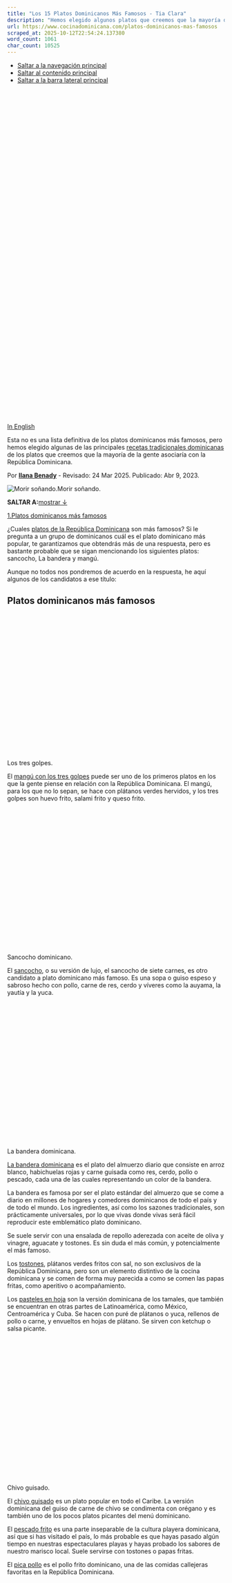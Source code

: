 ```yaml
---
title: "Los 15 Platos Dominicanos Más Famosos - Tia Clara"
description: "Hemos elegido algunos platos que creemos que la mayoría de la gente asociaría con la República Dominicana y que son más famosos."
url: https://www.cocinadominicana.com/platos-dominicanos-mas-famosos
scraped_at: 2025-10-12T22:54:24.137380
word_count: 1061
char_count: 10525
---
```


- [Saltar a la navegación principal](https://www.cocinadominicana.com/platos-dominicanos-mas-famosos#genesis-nav-primary)
- [Saltar al contenido principal](https://www.cocinadominicana.com/platos-dominicanos-mas-famosos#genesis-content)
- [Saltar a la barra lateral principal](https://www.cocinadominicana.com/platos-dominicanos-mas-famosos#genesis-sidebar-primary)

![Los 15 platos dominicanos más famosos.](data:image/svg+xml,%3Csvg%20xmlns='http://www.w3.org/2000/svg'%20viewBox='0%200%201000%201500'%3E%3C/svg%3E)

[In English](https://www.dominicancooking.com/famous-dominican-dishes)

Esta no es una lista definitiva de los platos dominicanos más famosos, pero hemos elegido algunas de las principales [recetas tradicionales dominicanas](https://www.cocinadominicana.com/indice-recetas) de los platos que creemos que la mayoría de la gente asociaría con la República Dominicana.

Por **[Ilana Benady](https://www.cocinadominicana.com/ilana-benady)** \- Revisado: 24 Mar 2025. Publicado: Abr 9, 2023.

![Morir soñando.](https://www.cocinadominicana.com/wp-content/uploads/2011/01/morir-sonando-061-scaled.jpg)Morir soñando.

**SALTAR A:**[mostrar ↓](https://www.cocinadominicana.com/platos-dominicanos-mas-famosos#)

[1.Platos dominicanos más famosos](https://www.cocinadominicana.com/platos-dominicanos-mas-famosos#platos-dominicanos-mas-famosos)

¿Cuales [platos de la República Dominicana](https://www.cocinadominicana.com/platos-comida-dominicana) son más famosos? Si le pregunta a un grupo de dominicanos cuál es el plato dominicano más popular, te garantizamos que obtendrás más de una respuesta, pero es bastante probable que se sigan mencionando los siguientes platos: sancocho, La bandera y mangú.

Aunque no todos nos pondremos de acuerdo en la respuesta, he aquí algunos de los candidatos a ese título:

## Platos dominicanos más famosos

![Los tres golpes.](data:image/svg+xml,%3Csvg%20xmlns='http://www.w3.org/2000/svg'%20viewBox='0%200%201800%201201'%3E%3C/svg%3E)Los tres golpes.

El [mangú con los tres golpes](https://www.cocinadominicana.com/mangu) puede ser uno de los primeros platos en los que la gente piense en relación con la República Dominicana. El mangú, para los que no lo sepan, se hace con plátanos verdes hervidos, y los tres golpes son huevo frito, salami frito y queso frito.

![Sancocho dominicano.](data:image/svg+xml,%3Csvg%20xmlns='http://www.w3.org/2000/svg'%20viewBox='0%200%201800%201200'%3E%3C/svg%3E)Sancocho dominicano.

El [sancocho](https://www.cocinadominicana.com/sancocho), o su versión de lujo, el sancocho de siete carnes, es otro candidato a plato dominicano más famoso. Es una sopa o guiso espeso y sabroso hecho con pollo, carne de res, cerdo y víveres como la auyama, la yautía y la yuca.

![La bandera dominicana.](data:image/svg+xml,%3Csvg%20xmlns='http://www.w3.org/2000/svg'%20viewBox='0%200%201798%201200'%3E%3C/svg%3E)La bandera dominicana.

[La bandera dominicana](https://www.cocinadominicana.com/bandera-dominicana-almuerzo) es el plato del almuerzo diario que consiste en arroz blanco, habichuelas rojas y carne guisada como res, cerdo, pollo o pescado, cada una de las cuales representando un color de la bandera.

La bandera es famosa por ser el plato estándar del almuerzo que se come a diario en millones de hogares y comedores dominicanos de todo el país y de todo el mundo. Los ingredientes, así como los sazones tradicionales, son prácticamente universales, por lo que vivas donde vivas será fácil reproducir este emblemático plato dominicano.

Se suele servir con una ensalada de repollo aderezada con aceite de oliva y vinagre, aguacate y tostones. Es sin duda el más común, y potencialmente el más famoso.

Los [tostones](https://www.cocinadominicana.com/tostones), plátanos verdes fritos con sal, no son exclusivos de la República Dominicana, pero son un elemento distintivo de la cocina dominicana y se comen de forma muy parecida a como se comen las papas fritas, como aperitivo o acompañamiento.

Los [pasteles en hoja](https://www.cocinadominicana.com/pasteles-en-hoja) son la versión dominicana de los tamales, que también se encuentran en otras partes de Latinoamérica, como México, Centroamérica y Cuba. Se hacen con puré de plátanos o yuca, rellenos de pollo o carne, y envueltos en hojas de plátano. Se sirven con ketchup o salsa picante.

![Chivo guisado.](data:image/svg+xml,%3Csvg%20xmlns='http://www.w3.org/2000/svg'%20viewBox='0%200%201800%201201'%3E%3C/svg%3E)Chivo guisado.

El [chivo guisado](https://www.cocinadominicana.com/chivo-guisado-picante) es un plato popular en todo el Caribe. La versión dominicana del guiso de carne de chivo se condimenta con orégano y es también uno de los pocos platos picantes del menú dominicano.

El [pescado frito](https://www.cocinadominicana.com/pescado-frito) es una parte inseparable de la cultura playera dominicana, así que si has visitado el país, lo más probable es que hayas pasado algún tiempo en nuestras espectaculares playas y hayas probado los sabores de nuestro marisco local. Suele servirse con tostones o papas fritas.

El [pica pollo](https://www.cocinadominicana.com/pica-pollo) es el pollo frito dominicano, una de las comidas callejeras favoritas en la República Dominicana.

![Chimichurri (chimi) dominicano.](data:image/svg+xml,%3Csvg%20xmlns='http://www.w3.org/2000/svg'%20viewBox='0%200%201800%201201'%3E%3C/svg%3E)Chimichurri (chimi) dominicano.

El [chimichurri](https://www.cocinadominicana.com/chimichurri-dominicano-chimi-receta) es otra comida callejera muy común, pero a diferencia de su tocayo argentino, no es una salsa, sino una sabrosa hamburguesa con repollo rallado, tomate picado, cebolla morada, ketchup y mayonesa que se vende tradicionalmente en los puestos callejeros.

El [pescado con coco](https://www.cocinadominicana.com/pescado-con-coco) es un delicioso plato que se ofrece a todos los que visitan Samaná, pero también es popular en el resto del país. La salsa se hace con leche de coco, ajo, pimientos rojos o ajíes verdes y semillas de bija o achiote.

Las [habichuelas con dulce](https://www.cocinadominicana.com/habichuelas-con-dulce) son un postre inusual y típicamente dominicano con pasas y especias como la nuez moscada, el clavo dulce y la canela, que se sirve tradicionalmente durante la Cuaresma y la Semana Santa. Los extranjeros pueden encontrar la idea de comer habichuelas dulces algo extraña, pero nosotros, con muy pocas excepciones, apreciamos este plato tradicional.

![Bizcocho dominicano.](data:image/svg+xml,%3Csvg%20xmlns='http://www.w3.org/2000/svg'%20viewBox='0%200%201800%201200'%3E%3C/svg%3E)Bizcocho dominicano.

El [bizcocho dominicano](https://www.cocinadominicana.com/bizcocho-pastel-dominicano) es el pastel de cumpleaños por excelencia. Tanto fuera de la República Dominicana como dentro del país, esta receta es muy aclamada como uno de los mejores bizcochos de cumpleaños que puedes probar.

El [majarete](https://www.cocinadominicana.com/majarete-dominicano) es un postre cremoso hecho con maíz tierno y un dulce dominicano muy tradicional.

La [arepa](https://www.cocinadominicana.com/arepa-dulce-dominicana) dominicana no es la arepa que encontrarás en otros países de habla hispana como Venezuela y Colombia. También se elabora con harina de maíz, pero el parecido termina ahí. La arepa dominicana, en su versión dulce, es un pudín con especias,coco y pasas. [Morir soñando](https://www.cocinadominicana.com/morir-sonando) es el nombre de una bebida aromática y refrescante hecha con jugo de cítricos, normalmente de naranja o limón, y a veces de chinola (fruta de la pasión, maracuyá), mezclada con leche.

![Tia Clara.](data:image/svg+xml,%3Csvg%20xmlns='http://www.w3.org/2000/svg'%20viewBox='0%200%20180%20180'%3E%3C/svg%3E)

### ¡Hola, gracias por visitarnos!

**Soy Tía Clara, tu anfitriona y tía 🇩🇴 en Internet.**

**-** Aprende más sobre [mi y las personas que hacen este blog](https://www.cocinadominicana.com/sobre-nosotros).

\- Comparte tus [preguntas o comentario](https://www.cocinadominicana.com/platos-dominicanos-mas-famosos#comments) s sobre este tema.

- [Suscríbete](https://www.cocinadominicana.com/subscribe) para recibir nuestras ricas recetas por email.

\- **¡No pierdas el contacto!** Síguenos en:

## Más Herencia y Cultura Dominicana

- [![Agrio de vinagrillo y encurtido.](data:image/svg+xml,%3Csvg%20xmlns='http://www.w3.org/2000/svg'%20viewBox='0%200%20360%20360'%3E%3C/svg%3E)\\
Platos Dominicanos Poco Comunes que Quizá no Conoces](https://www.cocinadominicana.com/platos-dominicanos-no-comunes)
- [![Longaniza rendida con tayota.](data:image/svg+xml,%3Csvg%20xmlns='http://www.w3.org/2000/svg'%20viewBox='0%200%20360%20360'%3E%3C/svg%3E)\\
El Arte de Rendir: Platos de Carne con Vegetales Dominicanos](https://www.cocinadominicana.com/rendir-carne-vegetales)
- [![Repollo guisado.](data:image/svg+xml,%3Csvg%20xmlns='http://www.w3.org/2000/svg'%20viewBox='0%200%20360%20360'%3E%3C/svg%3E)\\
Ser Vegetariano en la República Dominicana](https://www.cocinadominicana.com/vegetariano-republica-dominicana)
- [![Guandules.](data:image/svg+xml,%3Csvg%20xmlns='http://www.w3.org/2000/svg'%20viewBox='0%200%20360%20360'%3E%3C/svg%3E)\\
Como Traducimos Platos e Ingredientes Dominicanos al Inglés](https://www.cocinadominicana.com/ingredientes-dominicanos-ingles)

- [Share on Facebook](https://www.facebook.com/sharer/sharer.php?u=https%3A%2F%2Fwww.cocinadominicana.com%2Fplatos-dominicanos-mas-famosos&t=Los%2015%20Platos%20Dominicanos%20M%C3%A1s%20Famosos "Share on Facebook")
- [Share on WhatsApp](https://wa.me/?text=https%3A%2F%2Fwww.cocinadominicana.com%2Fplatos-dominicanos-mas-famosos+Los%2015%20Platos%20Dominicanos%20M%C3%A1s%20Famosos "Share on WhatsApp")
- [Send over email](mailto:?subject=Los%2015%20Platos%20Dominicanos%20M%C3%A1s%20Famosos&body=https%3A%2F%2Fwww.cocinadominicana.com%2Fplatos-dominicanos-mas-famosos "Send over email")
- [Share on Reddit](https://www.reddit.com/submit?url=https%3A%2F%2Fwww.cocinadominicana.com%2Fplatos-dominicanos-mas-famosos&title=Los%2015%20Platos%20Dominicanos%20M%C3%A1s%20Famosos "Share on Reddit")

Label

Rating RecetaRating Receta

Nombre\*

Email\*

Δ

Label

Rating RecetaRating Receta

Nombre\*

Email\*

Δ

Este sitio usa Akismet para reducir el spam. [Aprende cómo se procesan los datos de tus comentarios.](https://akismet.com/privacy/)

3 Commentarios

Populares

RecientesViejos

Inline Feedbacks

View all comments

Load More Comments

wpDiscuz

Insert

You are going to send email to

Send

Move Comment

Move